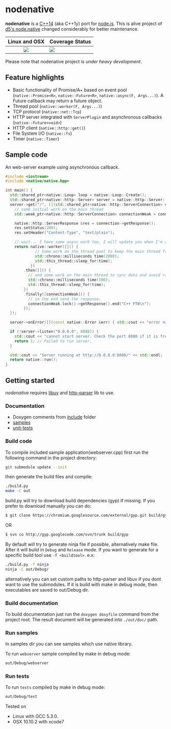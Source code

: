 # nodenative

<b>nodenative</b> is a [C++14](http://en.wikipedia.org/wiki/C%2B%2B14) (aka C++1y) port for [node.js](https://github.com/joyent/node). This is alive project of [d5's node.native](https://github.com/d5/node.native) changed considerably for better maintenance.
<table>
  <thead>
    <tr>
      <th>Linux and OSX</th>
      <th>Coverage Status</th>
    </tr>
  </thead>
  <tbody>
    <tr>
      <td align="center">
        <a href="https://travis-ci.org/nodenative/nodenative"><img src="https://travis-ci.org/nodenative/nodenative.svg?branch=master"></a>
      </td>
      <td>
      <a href="https://coveralls.io/github/nodenative/nodenative?branch=master)"><img src="https://coveralls.io/repos/github/nodenative/nodenative/badge.svg?branch=master"></a>
      </td>
    </tr>
  </tbody>
</table>

Please note that nodenative project is <em>under heavy development</em>.

## Feature highlights
  * Basic functionality of Promise/A+ based on event pool (`native::Promise<R>`, `native::Future<R>`, `native::async(F, Args...)`). A Future callback may return a future object.
  * Thread pool (`native::worker(F, Args...)`)
  * TCP protocol (`native::net::Tcp`)
  * HTTP server integrated with `ServerPlugin` and asynchronous callbacks (`native::Future<void>`)
  * HTTP client (`native::http::get()`)
  * File System I/O (`native::fs`)
  * Timer (`native::Timer`)

## Sample code

An web-server example using asynchronous callback.
```cpp
#include <iostream>
#include <native/native.hpp>

int main() {
  std::shared_ptr<native::Loop> loop = native::Loop::Create();
  std::shared_ptr<native::http::Server> server = native::http::Server::Create(loop);
  server->get("/", [](std::shared_ptr<native::http::ServerConnection> connection) -> native::Future<void> {
    // some initial work on the main thread
    std::weak_ptr<native::http::ServerConnection> connectionWeak = connection;

    native::http::ServerResponse &res = connection->getResponse();
    res.setStatus(200);
    res.setHeader("Content-Type", "text/plain");

    // wait... I have some async work too. I will update you when I'm done.
    return native::worker([]() {
             // Some work on the thread pool to keep the main thread free
             std::chrono::milliseconds time(2000);
             std::this_thread::sleep_for(time);
           })
        .then([]() {
          // and some work on the main thread to sync data and avoid race condition
          std::chrono::milliseconds time(100);
          std::this_thread::sleep_for(time);
        })
        .finally([connectionWeak]() {
          // in the end send the response.
          connectionWeak.lock()->getResponse().end("C++ FTW\n");
        });
  });

  server->onError([](const native::Error &err) { std::cout << "error name: " << err.name(); });

  if (!server->listen("0.0.0.0", 8080)) {
    std::cout << "cannot start server. Check the port 8080 if it is free.\n";
    return 1; // Failed to run server.
  }

  std::cout << "Server running at http://0.0.0.0:8080/" << std::endl;
  return native::run();
}
```


## Getting started

<em>nodenative</em> requires [libuv](https://github.com/libuv/libuv) and [http-parser](https://github.com/joyent/http-parser) lib to use.

### Documentation
* Doxygen comments from [include](samples) folder
* [samples](samples)
* [unit-tests](test)

### Build code

To compile included sample application(webserver.cpp) first run the following command in the project directory:
```bash
git submodule update --init
```
then generate the build files and compile:
```bash
./build.py
make -C out
```
build.py will try to download build dependencies (gyp) if missing.
If you prefer to download manually you can do:
```bash
$ git clone https://chromium.googlesource.com/external/gyp.git build/gyp
```
OR
```bash
$ svn co http://gyp.googlecode.com/svn/trunk build/gyp
```
By default will try to generate ninja file if possible, alternatively make file. After it will build in `Debug` and `Release` mode.
If you want to generate for a specific build tool use `-f <buildtool>`. e.x:
```bash
./build.py -f ninja
ninja -C out/Debug/
```
alternatively you can set custom paths to http-parser and libuv if you dont want to use the submodules.
If it is build with make in debug mode, then executables are saved to out/Debug dir.

### Build documentation

To build documentation just run the `doxygen doxyfile` command from the project root. The result document will be generated into `./out/doc/` path.

### Run samples

In samples dir you can see samples which use native library.

To run `webserver` sample compiled by make in debug mode:
```bash
out/Debug/webserver
```

### Run tests

To run `tests` compiled by make in debug mode:
```bash
out/Debug/test
```

Tested on
 - Linux with GCC 5.3.0.
 - OSX 10.10.2 with xcode7
